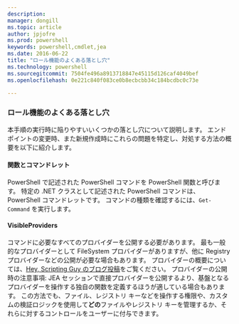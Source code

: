 ```yaml
---
description: 
manager: dongill
ms.topic: article
author: jpjofre
ms.prod: powershell
keywords: powershell,cmdlet,jea
ms.date: 2016-06-22
title: "ロール機能のよくある落とし穴"
ms.technology: powershell
ms.sourcegitcommit: 7504fe496a8913718847e45115d126caf4049bef
ms.openlocfilehash: 0e221c840f083ce0b8ecbcbb34c184bcdbc0c73e

---
```


### ロール機能のよくある落とし穴
本手順の実行時に陥りやすいいくつかの落とし穴について説明します。
エンドポイントの変更時、また新規作成時にこれらの問題を特定し、対処する方法の概要を以下に紹介します。

#### 関数とコマンドレット
PowerShell で記述された PowerShell コマンドを PowerShell 関数と呼びます。
特定の .NET クラスとして記述された PowerShell コマンドは、PowerShell コマンドレットです。
コマンドの種類を確認するには、`Get-Command` を実行します。

#### VisibleProviders
コマンドに必要なすべてのプロバイダーを公開する必要があります。
最も一般的なプロバイダーとして FileSystem プロバイダーがありますが、他に Registry プロバイダーなどの公開が必要な場合もあります。
プロバイダーの概要については、[Hey, Scripting Guy のブログ投稿](http://blogs.technet.com/b/heyscriptingguy/archive/2015/04/20/find-and-use-windows-powershell-providers.aspx)をご覧ください。
プロバイダーの公開時の注意事項: JEA セッションで直接プロバイダーを公開するより、基盤となるプロバイダーを操作する独自の関数を定義するほうが適している場合もあります。
この方法でも、ファイル、レジストリ キーなどを操作する権限や、カスタムの検証ロジックを使用して**どの**ファイルやレジストリ キーを管理するか、それらに対するコントロールをユーザーに付与できます。




<!--HONumber=Jun16_HO4-->


